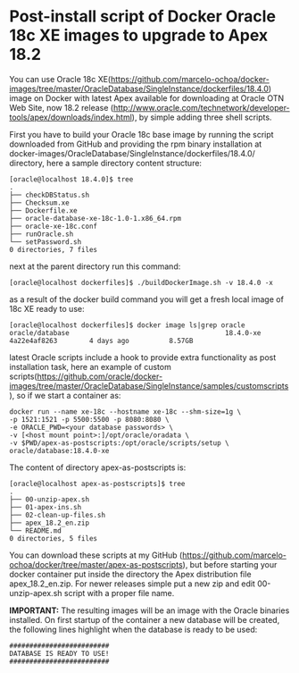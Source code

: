 # Post-install script of Docker Oracle 18c XE images to upgrade to Apex 18.2

You can use Oracle  18c XE(https://github.com/marcelo-ochoa/docker-images/tree/master/OracleDatabase/SingleInstance/dockerfiles/18.4.0) image on Docker with latest Apex available for downloading at Oracle OTN Web Site, now 18.2 release (http://www.oracle.com/technetwork/developer-tools/apex/downloads/index.html), by simple adding three shell scripts.

First you have to build your Oracle 18c base image by running the script downloaded from GitHub and providing the rpm binary installation at docker-images/OracleDatabase/SingleInstance/dockerfiles/18.4.0/ directory, here a sample directory content structure:

    [oracle@localhost 18.4.0]$ tree
    .
    ├── checkDBStatus.sh
    ├── Checksum.xe
    ├── Dockerfile.xe
    ├── oracle-database-xe-18c-1.0-1.x86_64.rpm
    ├── oracle-xe-18c.conf
    ├── runOracle.sh
    └── setPassword.sh
    0 directories, 7 files

next at the parent directory run this command:

    [oracle@localhost dockerfiles]$ ./buildDockerImage.sh -v 18.4.0 -x

as a result of the docker build command you will get a fresh local image of 18c XE ready to use:

    [oracle@localhost dockerfiles]$ docker image ls|grep oracle
    oracle/database                                       18.4.0-xe                4a22e4af8263        4 days ago          8.57GB

latest Oracle scripts include a hook to provide extra functionality as post installation task, here an example of custom scripts(https://github.com/oracle/docker-images/tree/master/OracleDatabase/SingleInstance/samples/customscripts), so if we start a container as:

    docker run --name xe-18c --hostname xe-18c --shm-size=1g \
    -p 1521:1521 -p 5500:5500 -p 8080:8080 \
    -e ORACLE_PWD=<your database passwords> \
    -v [<host mount point>:]/opt/oracle/oradata \
    -v $PWD/apex-as-postscripts:/opt/oracle/scripts/setup \
    oracle/database:18.4.0-xe

The content of directory apex-as-postscripts is:

    [oracle@localhost apex-as-postscripts]$ tree
    .
    ├── 00-unzip-apex.sh
    ├── 01-apex-ins.sh
    ├── 02-clean-up-files.sh
    ├── apex_18.2_en.zip
    └── README.md
    0 directories, 5 files

You can download these scripts at my GitHub (https://github.com/marcelo-ochoa/docker/tree/master/apex-as-postscripts), but before starting your docker container put inside the directory the Apex distribution file apex_18.2_en.zip. For newer releases simple put a new zip and edit 00-unzip-apex.sh script with a proper file name.

**IMPORTANT:** The resulting images will be an image with the Oracle binaries installed. On first startup of the container a new database will be created, the following lines highlight when the database is ready to be used:

    #########################
    DATABASE IS READY TO USE!
    #########################
